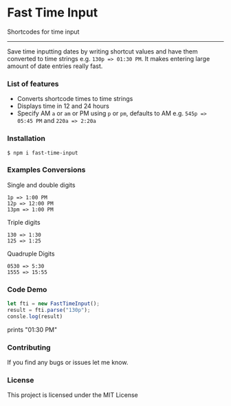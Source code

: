 Fast Time Input
=======================================

Shortcodes for time input

* * *

Save time inputting dates by writing shortcut values and have them converted to time strings e.g. `130p => 01:30 PM`. It makes entering large amount of date entries really fast.

### List of features

*   Converts shortcode times to time strings
*   Displays time in 12 and 24 hours
*   Specify AM `a` or `am` or PM using `p` or `pm`, defaults to AM e.g. `545p => 05:45 PM` and `220a => 2:20a`

### Installation

```shell 
$ npm i fast-time-input
```

### Examples Conversions

Single and double digits
```
1p => 1:00 PM
12p => 12:00 PM
13pm => 1:00 PM
```

Triple digits
```
130 => 1:30
125 => 1:25
```

Quadruple Digits
```
0530 => 5:30 
1555 => 15:55
```
### Code Demo

```js
let fti = new FastTimeInput();
result = fti.parse("130p");
consle.log(result)
```

prints "01:30 PM"

### Contributing

If you find any bugs or issues let me know.

### License

This project is licensed under the MIT License
